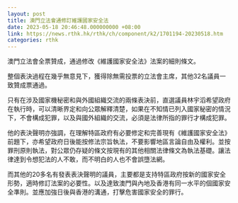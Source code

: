 ```yaml
---
layout: post
title: 澳門立法會通修訂維護國家安全法
date: 2023-05-18 20:46:48.000000000 +08:00
link: https://news.rthk.hk/rthk/ch/component/k2/1701194-20230518.htm
categories: rthk
---
```


澳門立法會全票贊成，通過修改《維護國家安全法》法案的細則條文。

整個表決過程在幾乎無意見下，獲得除無需投票的立法會主席，其他32名議員一致贊成票通過。 

只有在涉及國家機秘密和與外國組織交流的兩條表決前，直選議員林宇滔希望政府在執行時，可以清晰界定和向公眾解釋清楚，如果在不知情已列入國家秘密的情況下，不會構成犯罪，以及與國外組織的交流，必須是法律所指的罪行才構成犯罪。

他的表決聲明亦強調，在理解特區政府有必要修定和完善現有《維護國家安全法》前題下，亦希望政府日後能按修法宗旨執法，不要影響地區言論自由及權利。並按罪刑原則執法，對公眾仍存疑的條文按現有的其他相關法律條文為執法基礎。讓法律達到令想犯法的人不敢，而不明白的人也不會誤墮法網。

而其他的20多名有發表表決聲明的議員，主要都是支持特區政府按新的國家安全形勢，適時修訂法案的必要性。以及達致澳門與內地及香港有同一水平的個國家安全準則。並應加強日後與香港的溝通，打擊危害國家安全的罪行。
